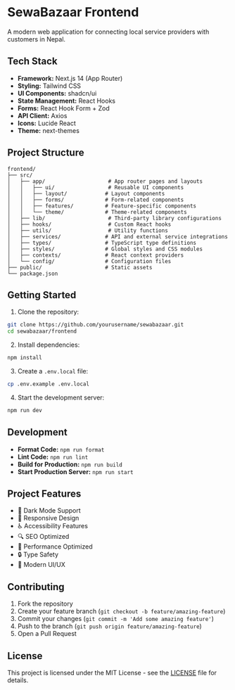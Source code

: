 # SewaBazaar Frontend

A modern web application for connecting local service providers with customers in Nepal.

## Tech Stack

- **Framework:** Next.js 14 (App Router)
- **Styling:** Tailwind CSS
- **UI Components:** shadcn/ui
- **State Management:** React Hooks
- **Forms:** React Hook Form + Zod
- **API Client:** Axios
- **Icons:** Lucide React
- **Theme:** next-themes

## Project Structure

```
frontend/
├── src/
│   ├── app/                    # App router pages and layouts
│   │   ├── ui/                 # Reusable UI components
│   │   ├── layout/            # Layout components
│   │   ├── forms/             # Form-related components
│   │   ├── features/          # Feature-specific components
│   │   └── theme/             # Theme-related components
│   ├── lib/                    # Third-party library configurations
│   ├── hooks/                  # Custom React hooks
│   ├── utils/                  # Utility functions
│   ├── services/              # API and external service integrations
│   ├── types/                 # TypeScript type definitions
│   ├── styles/                # Global styles and CSS modules
│   ├── contexts/              # React context providers
│   └── config/                # Configuration files
├── public/                    # Static assets
└── package.json
```

## Getting Started

1. Clone the repository:
```bash
git clone https://github.com/yourusername/sewabazaar.git
cd sewabazaar/frontend
```

2. Install dependencies:
```bash
npm install
```

3. Create a `.env.local` file:
```bash
cp .env.example .env.local
```

4. Start the development server:
```bash
npm run dev
```

## Development

- **Format Code:** `npm run format`
- **Lint Code:** `npm run lint`
- **Build for Production:** `npm run build`
- **Start Production Server:** `npm run start`

## Project Features

- 🌙 Dark Mode Support
- 📱 Responsive Design
- ♿ Accessibility Features
- 🔍 SEO Optimized
- 🚀 Performance Optimized
- 🔒 Type Safety
- 🎨 Modern UI/UX

## Contributing

1. Fork the repository
2. Create your feature branch (`git checkout -b feature/amazing-feature`)
3. Commit your changes (`git commit -m 'Add some amazing feature'`)
4. Push to the branch (`git push origin feature/amazing-feature`)
5. Open a Pull Request

## License

This project is licensed under the MIT License - see the [LICENSE](LICENSE) file for details. 